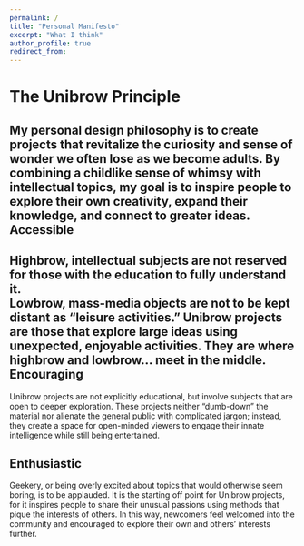 ```yaml
---
permalink: /
title: "Personal Manifesto"
excerpt: "What I think"
author_profile: true
redirect_from: 
---
```


The Unibrow Principle
======
My personal design philosophy is to create projects that revitalize the curiosity and sense of wonder we often lose as we become adults. By combining a childlike sense of whimsy with intellectual topics, my goal is to inspire people to explore their own creativity, expand their knowledge, and connect to greater ideas.
Accessible
-------
Highbrow, intellectual subjects are not reserved for those with the education to fully understand it.  
Lowbrow, mass-media objects are not to be kept distant as “leisure activities.”
Unibrow projects are those that explore large ideas using unexpected, enjoyable activities. They are where highbrow and lowbrow… meet in the middle. 
Encouraging
------
Unibrow projects are not explicitly educational, but involve subjects that are open to deeper exploration. These projects neither “dumb-down” the material nor alienate the general public with complicated jargon; instead, they create a space for open-minded viewers to engage their innate intelligence while still being entertained.

Enthusiastic
------
Geekery, or being overly excited about topics that would otherwise seem boring, is to be applauded. It is the starting off point for Unibrow projects, for it inspires people to share their unusual passions using methods that pique the interests of others. In this way, newcomers feel welcomed into the community and encouraged to explore their own and others’ interests further.
